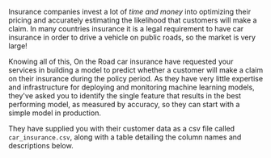 
Insurance companies invest a lot of *time* *and* *money* into optimizing their pricing and accurately estimating the likelihood that customers will make a claim. In many countries insurance it is a legal requirement to have car insurance in order to drive a vehicle on public roads, so the market is very large!

Knowing all of this, On the Road car insurance have requested your services in building a model to predict whether a customer will make a claim on their insurance during the policy period. As they have very little expertise and infrastructure for deploying and monitoring machine learning models, they've asked you to identify the single feature that results in the best performing model, as measured by accuracy, so they can start with a simple model in production.

They have supplied you with their customer data as a csv file called `car_insurance.csv`, along with a table detailing the column names and descriptions below.
